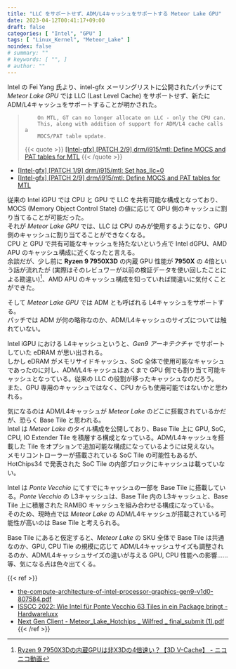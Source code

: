 ```yaml
---
title: "LLC をサポートせず、ADM/L4キャッシュをサポートする Meteor Lake GPU"
date: 2023-04-12T00:41:17+09:00
draft: false
categories: [ "Intel", "GPU" ]
tags: [ "Linux_Kernel", "Meteor_Lake" ]
noindex: false
# summary: ""
# keywords: [ "", ]
# author: ""
---
```


Intel の Fei Yang 氏より、intel-gfx メーリングリストに公開されたパッチにて *Meteor Lake GPU* では LLC (Last Level Cache) をサポートせず、新たに ADM/L4キャッシュをサポートすることが明かされた。  

 >         On MTL, GT can no longer allocate on LLC - only the CPU can.
 >         This, along with addition of support for ADM/L4 cache calls a
 >         MOCS/PAT table update.
 >
 > {{< quote >}} [[Intel-gfx] [PATCH 2/9] drm/i915/mtl: Define MOCS and PAT tables for MTL](https://lists.freedesktop.org/archives/intel-gfx/2023-April/323891.html) {{< /quote >}}

 * [[Intel-gfx] [PATCH 1/9] drm/i915/mtl: Set has_llc=0](https://lists.freedesktop.org/archives/intel-gfx/2023-April/323893.html)
 * [[Intel-gfx] [PATCH 2/9] drm/i915/mtl: Define MOCS and PAT tables for MTL](https://lists.freedesktop.org/archives/intel-gfx/2023-April/323891.html)

従来の Intel iGPU では CPU と GPU で LLC を共有可能な構成となっており、MOCS (Memory Object Control State) の値に応じて GPU 側のキャッシュに割り当てることが可能だった。  
それが *Meteor Lake GPU* では、LLC は CPU のみが使用するようになり、GPU 側のキャッシュに割り当てることができなくなる。  
CPU と GPU で共有可能なキャッシュを持たないという点で Intel dGPU、AMD APU のキャッシュ構成に近くなったと言える。  
余談だが、少し前に **Ryzen 9 7950X3D** の内蔵 GPU 性能が **7950X** の 4倍という話が流れたが (実際はそのレビュワーが以前の検証データを使い回したことによる勘違い)[^7950x3d]、AMD APU のキャッシュ構成を知っていれば間違いに気付くことができた。  

[^7950x3d]: [Ryzen 9 7950X3Dの内蔵GPUは非X3Dの4倍速い？【3D V-Cache】 - ニコニコ動画](https://www.nicovideo.jp/watch/sm41891118)

そして *Meteor Lake GPU* では ADM とも呼ばれる L4キャッシュをサポートする。  
パッチでは ADM が何の略称なのか、ADM/L4キャッシュのサイズについては触れていない。  

Intel iGPU における L4キャッシュというと、*Gen9 アーキテクチャ* でサポートしていた eDRAM が思い出される。  
しかし eDRAM がメモリサイドキャッシュ、SoC 全体で使用可能なキャッシュであったのに対し、ADM/L4キャッシュはあくまで GPU 側でも割り当て可能キャッシュとなっている。従来の LLC の役割が移ったキャッシュなのだろう。  
また、GPU 専用のキャッシュではなく、CPU からも使用可能ではないかと思われる。  

気になるのは ADM/L4キャッシュが *Meteor Lake* のどこに搭載されているかだが、恐らく Base Tile と思われる。  
Intel は *Meteor Lake* のタイル構成を公開しており、Base Tile 上に GPU, SoC, CPU, IO Extender Tile を積層する構成となっている。ADM/L4キャッシュを搭載した Tile をオプションで追加可能な構成になっているようには見えない。  
メモリコントローラーが搭載されている SoC Tile の可能性もあるが、HotChips34 で発表された SoC Tile の内部ブロックにキャッシュは載っていない。  

Intel は *Ponte Vecchio* にてすでにキャッシュの一部を Base Tile に搭載している。*Ponte Vecchio* の L3キャッシュは、Base Tile 内の L3キャッシュと、Base Tile 上に積層された RAMBO キャッシュを組み合わせる構成になっている。  
そのため、現時点では *Meteor Lake* の ADM/L4キャッシュが搭載されている可能性が高いのは Base Tile と考えられる。  

Base Tile にあると仮定すると、*Meteor Lake* の SKU 全体で Base Tile は共通なのか、GPU, CPU Tile の規模に応じて ADM/L4キャッシュサイズも調整されるのか、ADM/L4キャッシュサイズの違いが与える GPU, CPU 性能への影響……等、気になる点は色々出てくる。  

{{< ref >}}
 * [the-compute-architecture-of-intel-processor-graphics-gen9-v1d0-807584.pdf](https://www.intel.com/content/dam/develop/external/us/en/documents/the-compute-architecture-of-intel-processor-graphics-gen9-v1d0-807584.pdf)
 * [ISSCC 2022: Wie Intel für Ponte Vecchio 63 Tiles in ein Package bringt - Hardwareluxx](https://www.hardwareluxx.de/index.php/news/hardware/grafikkarten/58176-isscc-2022-wie-intel-fuer-ponte-vecchio-63-tiles-in-ein-package-bringt.html)
 * [Next Gen Client - Meteor_Lake_Hotchips _ Wilfred _ final_submit (1).pdf](https://hc34.hotchips.org/assets/program/conference/day2/Mobile%20and%20Edge/Meteor_Lake_Hotchips%20_%20Wilfred%20_%20final_submit%20(1).pdf)
{{< /ref >}}
